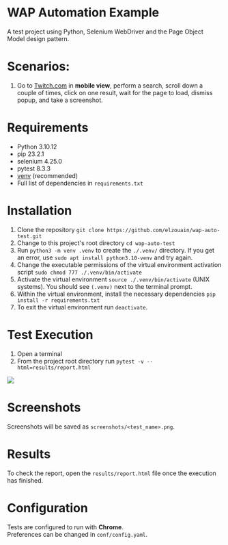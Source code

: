 # WAP Automation Example

A test project using Python, Selenium WebDriver and the Page Object Model design pattern.

# Scenarios:
1. Go to [Twitch.com](<https://www.twitch.com>) in <b>mobile view</b>, perform a search, scroll down a couple of times, 
click on one result, wait for the page to load, dismiss popup, and take a screenshot.

# Requirements

* Python 3.10.12
* pip 23.2.1
* selenium 4.25.0
* pytest 8.3.3
* [venv](<https://packaging.python.org/guides/installing-using-pip-and-virtual-environments/>) (recommended)
* Full list of dependencies in `requirements.txt`

# Installation

1. Clone the repository `git clone https://github.com/elzouain/wap-auto-test.git`
2. Change to this project's root directory `cd wap-auto-test`
3. Run `python3 -m venv .venv` to create the `./.venv/` directory. 
If you get an error, use `sudo apt install python3.10-venv` and try again.
4. Change the executable permissions of the virtual environment activation script `sudo chmod 777 ./.venv/bin/activate`
5. Activate the virtual environment `source ./.venv/bin/activate` (UNIX systems). 
You should see `(.venv)` next to the terminal prompt.
6. Within the virtual environment, install the necessary dependencies `pip install -r requirements.txt`
7. To exit the virtual environment run `deactivate`.

# Test Execution

1. Open a terminal
2. From the project root directory run `pytest -v --html=results/report.html`
 
![](https://github.com/elzouain/wap-auto-test/blob/master/conf/assets/wap-auto-test-recording.gif)

# Screenshots

Screenshots will be saved as `screenshots/<test_name>.png`.

# Results

To check the report, open the `results/report.html` file once the execution has finished.

# Configuration

Tests are configured to run with <b>Chrome</b>.<br> 
Preferences can be changed in `conf/config.yaml`.

